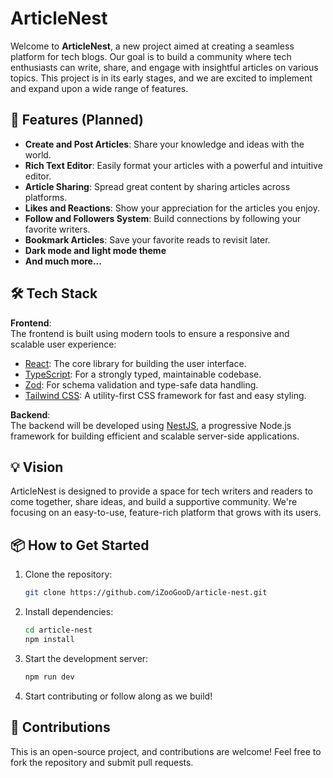 # ArticleNest

Welcome to **ArticleNest**, a new project aimed at creating a seamless platform for tech blogs. Our goal is to build a community where tech enthusiasts can write, share, and engage with insightful articles on various topics. This project is in its early stages, and we are excited to implement and expand upon a wide range of features.

## 🚀 Features (Planned)

- **Create and Post Articles**: Share your knowledge and ideas with the world.
- **Rich Text Editor**: Easily format your articles with a powerful and intuitive editor.
- **Article Sharing**: Spread great content by sharing articles across platforms.
- **Likes and Reactions**: Show your appreciation for the articles you enjoy.
- **Follow and Followers System**: Build connections by following your favorite writers.
- **Bookmark Articles**: Save your favorite reads to revisit later.
- **Dark mode and light mode theme**
- **And much more...**

## 🛠️ Tech Stack

**Frontend**:  
The frontend is built using modern tools to ensure a responsive and scalable user experience:

- [React](https://reactjs.org/): The core library for building the user interface.
- [TypeScript](https://www.typescriptlang.org/): For a strongly typed, maintainable codebase.
- [Zod](https://github.com/colinhacks/zod): For schema validation and type-safe data handling.
- [Tailwind CSS](https://tailwindcss.com/): A utility-first CSS framework for fast and easy styling.

**Backend**:  
The backend will be developed using [NestJS](https://nestjs.com/), a progressive Node.js framework for building efficient and scalable server-side applications.

## 💡 Vision

ArticleNest is designed to provide a space for tech writers and readers to come together, share ideas, and build a supportive community. We're focusing on an easy-to-use, feature-rich platform that grows with its users.

## 📦 How to Get Started

1. Clone the repository:

   ```bash
   git clone https://github.com/iZooGooD/article-nest.git
   ```

2. Install dependencies:

   ```bash
   cd article-nest
   npm install
   ```

3. Start the development server:

   ```bash
   npm run dev
   ```

4. Start contributing or follow along as we build!

## 🤝 Contributions

This is an open-source project, and contributions are welcome! Feel free to fork the repository and submit pull requests.

